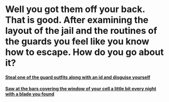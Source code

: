 # Well you got them off your back. That is good. After examining the layout of the jail and the routines of the guards you feel like you know how to escape. How do you go about it?

#### [Steal one of the guard outfits along with an id and disguise yourself](disguise-failure.md)
#### [Saw at the bars covering the window of your cell a little bit every night with a blade you found](window-escape.md)

